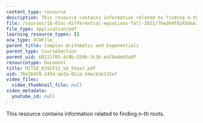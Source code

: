 ```yaml
---
content_type: resource
description: This resource contains information related to finding n-th roots.
file: /courses/18-03sc-differential-equations-fall-2011/76e264f8245dae2a02ce54ecb3e135af_MIT18_03SCF11_s6_9text.pdf
file_type: application/pdf
learning_resource_types: []
ocw_type: OCWFile
parent_title: Complex Arithmetic and Exponentials
parent_type: CourseSection
parent_uid: 69221f05-4c8b-250b-3c36-eaf8a4e65a9f
resourcetype: Document
title: MIT18_03SCF11_s6_9text.pdf
uid: 76e264f8-245d-ae2a-02ce-54ecb3e135af
video_files:
  video_thumbnail_file: null
video_metadata:
  youtube_id: null
---
```

This resource contains information related to finding n-th roots.

